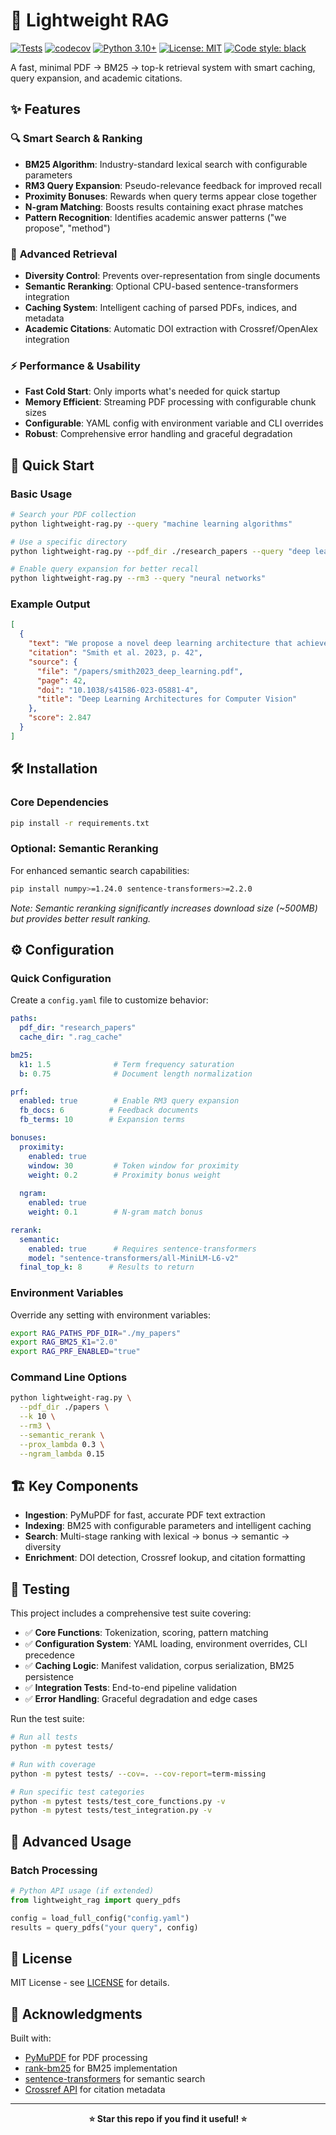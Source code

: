# 🚀 Lightweight RAG

[![Tests](https://github.com/socratic-irony/lightweight-rag/actions/workflows/tests.yml/badge.svg?branch=main)](https://github.com/socratic-irony/lightweight-rag/actions/workflows/tests.yml)
[![codecov](https://codecov.io/gh/socratic-irony/lightweight-rag/branch/main/graph/badge.svg)](https://codecov.io/gh/socratic-irony/lightweight-rag)
[![Python 3.10+](https://img.shields.io/badge/python-3.10+-blue.svg)](https://www.python.org/downloads/)
[![License: MIT](https://img.shields.io/badge/License-MIT-yellow.svg)](https://opensource.org/licenses/MIT)
[![Code style: black](https://img.shields.io/badge/code%20style-black-000000.svg)](https://github.com/psf/black)

A fast, minimal PDF → BM25 → top-k retrieval system with smart caching, query expansion, and academic citations.

## ✨ Features

### 🔍 **Smart Search & Ranking**
- **BM25 Algorithm**: Industry-standard lexical search with configurable parameters
- **RM3 Query Expansion**: Pseudo-relevance feedback for improved recall
- **Proximity Bonuses**: Rewards when query terms appear close together
- **N-gram Matching**: Boosts results containing exact phrase matches
- **Pattern Recognition**: Identifies academic answer patterns ("we propose", "method")

### 🧠 **Advanced Retrieval**
- **Diversity Control**: Prevents over-representation from single documents
- **Semantic Reranking**: Optional CPU-based sentence-transformers integration
- **Caching System**: Intelligent caching of parsed PDFs, indices, and metadata
- **Academic Citations**: Automatic DOI extraction with Crossref/OpenAlex integration

### ⚡ **Performance & Usability**
- **Fast Cold Start**: Only imports what's needed for quick startup
- **Memory Efficient**: Streaming PDF processing with configurable chunk sizes
- **Configurable**: YAML config with environment variable and CLI overrides
- **Robust**: Comprehensive error handling and graceful degradation

## 🎯 Quick Start

### Basic Usage

```bash
# Search your PDF collection
python lightweight-rag.py --query "machine learning algorithms"

# Use a specific directory
python lightweight-rag.py --pdf_dir ./research_papers --query "deep learning"

# Enable query expansion for better recall
python lightweight-rag.py --rm3 --query "neural networks"
```

### Example Output

```json
[
  {
    "text": "We propose a novel deep learning architecture that achieves state-of-the-art performance...",
    "citation": "Smith et al. 2023, p. 42",
    "source": {
      "file": "/papers/smith2023_deep_learning.pdf",
      "page": 42,
      "doi": "10.1038/s41586-023-05881-4",
      "title": "Deep Learning Architectures for Computer Vision"
    },
    "score": 2.847
  }
]
```

## 🛠️ Installation

### Core Dependencies
```bash
pip install -r requirements.txt
```

### Optional: Semantic Reranking
For enhanced semantic search capabilities:
```bash
pip install numpy>=1.24.0 sentence-transformers>=2.2.0
```

*Note: Semantic reranking significantly increases download size (~500MB) but provides better result ranking.*

## ⚙️ Configuration

### Quick Configuration
Create a `config.yaml` file to customize behavior:

```yaml
paths:
  pdf_dir: "research_papers"
  cache_dir: ".rag_cache"

bm25:
  k1: 1.5              # Term frequency saturation
  b: 0.75              # Document length normalization

prf:
  enabled: true        # Enable RM3 query expansion
  fb_docs: 6          # Feedback documents
  fb_terms: 10        # Expansion terms

bonuses:
  proximity:
    enabled: true
    window: 30         # Token window for proximity
    weight: 0.2        # Proximity bonus weight
  
  ngram:
    enabled: true
    weight: 0.1        # N-gram match bonus

rerank:
  semantic:
    enabled: true      # Requires sentence-transformers
    model: "sentence-transformers/all-MiniLM-L6-v2"
  final_top_k: 8      # Results to return
```

### Environment Variables
Override any setting with environment variables:
```bash
export RAG_PATHS_PDF_DIR="./my_papers"
export RAG_BM25_K1="2.0"
export RAG_PRF_ENABLED="true"
```

### Command Line Options
```bash
python lightweight-rag.py \
  --pdf_dir ./papers \
  --k 10 \
  --rm3 \
  --semantic_rerank \
  --prox_lambda 0.3 \
  --ngram_lambda 0.15
```

## 🏗️ Key Components

- **Ingestion**: PyMuPDF for fast, accurate PDF text extraction
- **Indexing**: BM25 with configurable parameters and intelligent caching
- **Search**: Multi-stage ranking with lexical → bonus → semantic → diversity
- **Enrichment**: DOI detection, Crossref lookup, and citation formatting

## 🧪 Testing

This project includes a comprehensive test suite covering:

- ✅ **Core Functions**: Tokenization, scoring, pattern matching
- ✅ **Configuration System**: YAML loading, environment overrides, CLI precedence  
- ✅ **Caching Logic**: Manifest validation, corpus serialization, BM25 persistence
- ✅ **Integration Tests**: End-to-end pipeline validation
- ✅ **Error Handling**: Graceful degradation and edge cases

Run the test suite:
```bash
# Run all tests
python -m pytest tests/

# Run with coverage
python -m pytest tests/ --cov=. --cov-report=term-missing

# Run specific test categories
python -m pytest tests/test_core_functions.py -v
python -m pytest tests/test_integration.py -v
```

## 🔧 Advanced Usage

### Batch Processing
```python
# Python API usage (if extended)
from lightweight_rag import query_pdfs

config = load_full_config("config.yaml")
results = query_pdfs("your query", config)
```

## 📄 License

MIT License - see [LICENSE](LICENSE) for details.

## 🙏 Acknowledgments

Built with:
- [PyMuPDF](https://pymupdf.readthedocs.io/) for PDF processing
- [rank-bm25](https://github.com/dorianbrown/rank_bm25) for BM25 implementation
- [sentence-transformers](https://www.sbert.net/) for semantic search
- [Crossref API](https://www.crossref.org/services/metadata-delivery/) for citation metadata

---

<div align="center">
  <strong>⭐ Star this repo if you find it useful! ⭐</strong>
</div>
